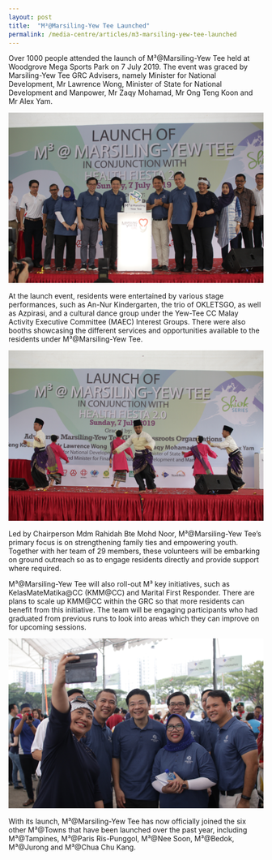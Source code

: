 ```yaml
---
layout: post
title:  "M³@Marsiling-Yew Tee Launched"
permalink: /media-centre/articles/m3-marsiling-yew-tee-launched
---
```


Over 1000 people attended the launch of M³@Marsiling-Yew Tee held at Woodgrove Mega Sports Park on 7 July 2019.  The event was graced by Marsiling-Yew Tee GRC Advisers, namely Minister for National Development, Mr Lawrence Wong, Minister of State for National Development and Manpower, Mr Zaqy Mohamad, Mr Ong Teng Koon and Mr Alex Yam. 

![M³ Marsiling-Yew Tee Launched](/images/articles/marsiling-yew-tee-1.jpg)

At the launch event, residents were entertained by various stage performances, such as An-Nur Kindergarten, the trio of OKLETSGO, as well as Azpirasi, and a cultural dance group under the Yew-Tee CC Malay Activity Executive Committee (MAEC) Interest Groups. There were also booths showcasing the different services and opportunities available to the residents under M³@Marsiling-Yew Tee.

![M³ Marsiling-Yew Tee Launched](/images/articles/marsiling-yew-tee-2.jpg)

Led by Chairperson Mdm Rahidah Bte Mohd Noor, M³@Marsiling-Yew Tee’s primary focus is on strengthening family ties and empowering youth. Together with her team of 29 members, these volunteers will be embarking on ground outreach so as to engage residents directly and provide support where required.

M³@Marsiling-Yew Tee will also roll-out M³ key initiatives, such as KelasMateMatika@CC (KMM@CC) and Marital First Responder. There are plans to scale up KMM@CC within the GRC so that more residents can benefit from this initiative. The team will be engaging participants who had graduated from previous runs to look into areas which they can improve on for upcoming sessions. 

![M³ Marsiling-Yew Tee Launched](/images/articles/marsiling-yew-tee-3.jpg)

With its launch, M³@Marsiling-Yew Tee has now officially joined the six other M³@Towns that have been launched over the past year, including M³@Tampines, M³@Paris Ris-Punggol, M³@Nee Soon, M³@Bedok, M³@Jurong and M³@Chua Chu Kang. 
